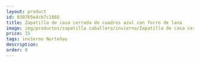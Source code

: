 ```yaml
---
layout: product
id: 830765e4cb7c1865
title: Zapatilla de casa cerrada de cuadros azul con forro de lana
image: img/productos/zapatilla caballero/invierno/Zapatilla de casa cerrada de cuadros azul con forro de lana=15=invierno Norteñas.webp
price: 15
tags: invierno Norteñas
description: 
order: 0
---
```

